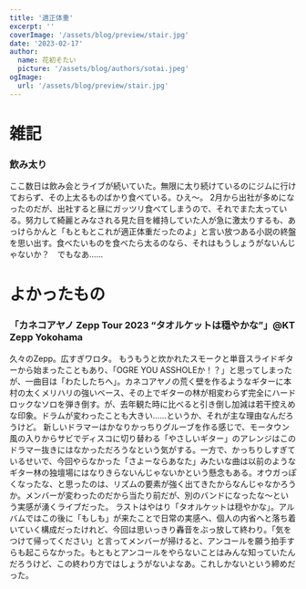 ```yaml
---
title: '適正体重'
excerpt: ''
coverImage: '/assets/blog/preview/stair.jpg'
date: '2023-02-17'
author:
  name: 花初そたい
  picture: '/assets/blog/authors/sotai.jpeg'
ogImage:
  url: '/assets/blog/preview/stair.jpg'
---
```

# 雑記

### 飲み太り
ここ数日は飲み会とライブが続いていた。無限に太り続けているのにジムに行けておらず、その上太るものばかり食べている。ひえ～。
2月から出社が多めになったのだが、出社すると昼にガッツリ食べてしまうので、それでまた太っている。努力して綺麗とみなされる見た目を維持していた人が急に激太りするも、あっけらかんと「もともとこれが適正体重だったのよ」と言い放つある小説の終盤を思い出す。食べたいものを食べたら太るのなら、それはもうしょうがないんじゃないか？　でもなあ……


# よかったもの
### 「カネコアヤノ Zepp Tour 2023 “タオルケットは穏やかな”」@KT Zepp Yokohama
久々のZepp。広すぎワロタ。
もうもうと炊かれたスモークと単音スライドギターから始まったこともあり、「OGRE YOU ASSHOLEか！？」と思ってしまったが、一曲目は「わたしたちへ」。カネコアヤノの荒く壁を作るようなギターに本村の太くメリハリの強いベース、その上でギターの林が相変わらず完全にハードロックなソロを弾き倒す。が、去年観た時に比べると引き倒し加減は若干控えめな印象。ドラムが変わったことも大きい……というか、それが主な理由なんだろうけど。
新しいドラマーはかなりかっちりグルーブを作る感じで、モータウン風の入りからサビでディスコに切り替わる「やさしいギター」のアレンジはこのドラマー抜きにはなかっただろうなという気がする。一方で、かっちりしすぎているせいで、今回やらなかった「さよーならあなた」みたいな曲は以前のようなギター林の独壇場にはなりきらないんじゃないかという懸念もある。オウガっぽくなったな、と思ったのは、リズムの要素が強く出てきたからなんじゃなかろうか。メンバーが変わったのだから当たり前だが、別のバンドになったな～という実感が湧くライブだった。
ラストはやはり「タオルケットは穏やかな」。アルバムではこの後に「もしも」が来たことで日常の実感へ、個人の内省へと落ち着いていく構成だったけれど、今回は思いっきり轟音をぶっ放して終わり。「気をつけて帰ってください」と言ってメンバーが掃けると、アンコールを願う拍手すらも起こらなかった。もともとアンコールをやらないことはみんな知っていたんだろうけど、この終わり方ではしょうがないよなあ。これしかないという締めだった。